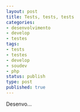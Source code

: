 ```yaml
---
layout: post
title: Tests, tests, tests
categories:
- desenvolvimento
- develop
- testes
tags:
- tests
- testes
- develop
- soudev
- php
status: publish
type: post
published: true
---
```


Desenvo...
